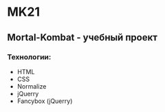 # MK21
## Mortal-Kombat - учебный проект
### Технологии:
- HTML
- CSS
- Normalize
- jQuerry
- Fancybox (jQuerry)
